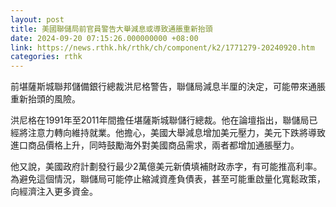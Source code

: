 ```yaml
---
layout: post
title: 美國聯儲局前官員警告大舉減息或導致通脹重新抬頭
date: 2024-09-20 07:15:26.000000000 +08:00
link: https://news.rthk.hk/rthk/ch/component/k2/1771279-20240920.htm
categories: rthk
---
```


前堪薩斯城聯邦儲備銀行總裁洪尼格警告，聯儲局減息半厘的決定，可能帶來通脹重新抬頭的風險。

洪尼格在1991年至2011年間擔任堪薩斯城聯儲行總裁。他在論壇指出，聯儲局已經將注意力轉向維持就業。他擔心，美國大舉減息增加美元壓力，美元下跌將導致進口商品價格上升，同時鼓勵海外對美國商品需求，兩者都增加通脹壓力。

他又說，美國政府計劃發行最少2萬億美元新債填補財政赤字，有可能推高利率。為避免這個情況，聯儲局可能停止縮減資產負債表，甚至可能重啟量化寬鬆政策，向經濟注入更多資金。
